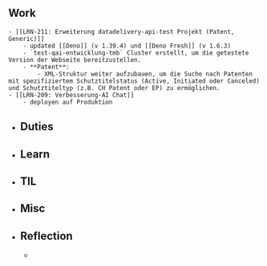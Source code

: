 ## Work
	- [[LRN-211: Erweiterung datadelivery-api-test Projekt (Patent, Generic)]]
		- updated [[Deno]] (v 1.39.4) und [[Deno Fresh]] (v 1.6.3)
		- `test-qai-entwicklung-tmb` Cluster erstellt, um die getestete Version der Webseite bereitzustellen.
		- **Patent**:
			- XML-Struktur weiter aufzubauen, um die Suche nach Patenten mit spezifiziertem Schutztitelstatus (Active, Initiated oder Canceled) und Schutztiteltyp (z.B. CH Patent oder EP) zu ermöglichen.
	- [[LRN-209: Verbesserung-AI Chat]]
		- deployen auf Produktion
- ## Duties
- ## Learn
- ## TIL
- ## Misc
- ## Reflection
	-